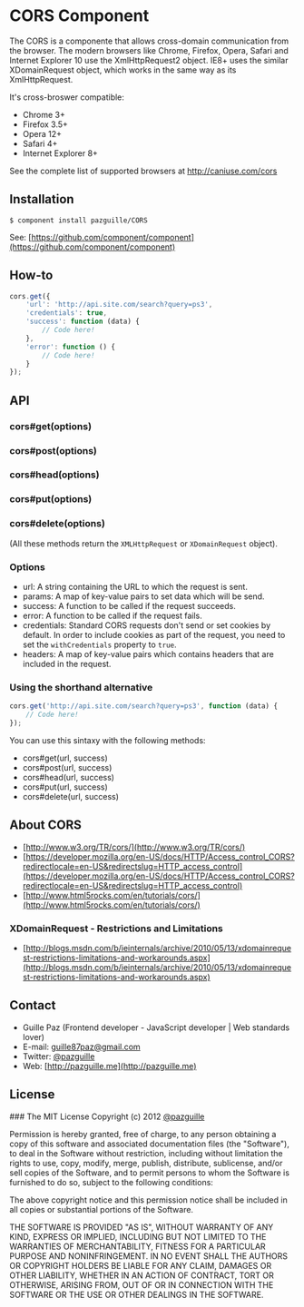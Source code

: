 # CORS Component

The CORS is a componente that allows cross-domain communication from the browser. The modern browsers like Chrome, Firefox, Opera, Safari and Internet Explorer 10 use the XmlHttpRequest2 object. IE8+ uses the similar XDomainRequest object, which works in the same way as its XmlHttpRequest.

It's cross-broswer compatible:
- Chrome 3+
- Firefox 3.5+
- Opera 12+
- Safari 4+
- Internet Explorer 8+

See the complete list of supported browsers at http://caniuse.com/cors

## Installation

	$ component install pazguille/CORS

See: [https://github.com/component/component](https://github.com/component/component)

## How-to
```js
cors.get({
	'url': 'http://api.site.com/search?query=ps3',
	'credentials': true,
	'success': function (data) {
		// Code here!
	},
	'error': function () {
		// Code here!
	}
});
```

## API
### cors#get(options)
### cors#post(options)
### cors#head(options)
### cors#put(options)
### cors#delete(options)
(All these methods return the `XMLHttpRequest` or `XDomainRequest` object).

### Options
- url: A string containing the URL to which the request is sent.
- params: A map of key-value pairs to set data which will be send.
- success: A function to be called if the request succeeds.
- error: A function to be called if the request fails.
- credentials: Standard CORS requests don't send or set cookies by default. In order to include cookies as part of the request, you need to set the `withCredentials` property to `true`.
- headers: A map of key-value pairs which contains headers that are included in the request.

### Using the shorthand alternative
```js
cors.get('http://api.site.com/search?query=ps3', function (data) {
	// Code here!
});
```
You can use this sintaxy with the following methods:
- cors#get(url, success)
- cors#post(url, success)
- cors#head(url, success)
- cors#put(url, success)
- cors#delete(url, success)

## About CORS
- [http://www.w3.org/TR/cors/](http://www.w3.org/TR/cors/)
- [https://developer.mozilla.org/en-US/docs/HTTP/Access_control_CORS?redirectlocale=en-US&redirectslug=HTTP_access_control](https://developer.mozilla.org/en-US/docs/HTTP/Access_control_CORS?redirectlocale=en-US&redirectslug=HTTP_access_control)
- [http://www.html5rocks.com/en/tutorials/cors/](http://www.html5rocks.com/en/tutorials/cors/)

### XDomainRequest - Restrictions and Limitations
- [http://blogs.msdn.com/b/ieinternals/archive/2010/05/13/xdomainrequest-restrictions-limitations-and-workarounds.aspx](http://blogs.msdn.com/b/ieinternals/archive/2010/05/13/xdomainrequest-restrictions-limitations-and-workarounds.aspx)

## Contact
- Guille Paz (Frontend developer - JavaScript developer | Web standards lover)
- E-mail: [guille87paz@gmail.com](mailto:guille87paz@gmail.com)
- Twitter: [@pazguille](http://twitter.com/pazguille)
- Web: [http://pazguille.me](http://pazguille.me)

## License
### The MIT License
Copyright (c) 2012 [@pazguille](http://twitter.com/pazguille)

Permission is hereby granted, free of charge, to any person obtaining a copy
of this software and associated documentation files (the "Software"), to deal
in the Software without restriction, including without limitation the rights
to use, copy, modify, merge, publish, distribute, sublicense, and/or sell
copies of the Software, and to permit persons to whom the Software is
furnished to do so, subject to the following conditions:

The above copyright notice and this permission notice shall be included in
all copies or substantial portions of the Software.

THE SOFTWARE IS PROVIDED "AS IS", WITHOUT WARRANTY OF ANY KIND, EXPRESS OR
IMPLIED, INCLUDING BUT NOT LIMITED TO THE WARRANTIES OF MERCHANTABILITY,
FITNESS FOR A PARTICULAR PURPOSE AND NONINFRINGEMENT. IN NO EVENT SHALL THE
AUTHORS OR COPYRIGHT HOLDERS BE LIABLE FOR ANY CLAIM, DAMAGES OR OTHER
LIABILITY, WHETHER IN AN ACTION OF CONTRACT, TORT OR OTHERWISE, ARISING FROM,
OUT OF OR IN CONNECTION WITH THE SOFTWARE OR THE USE OR OTHER DEALINGS IN
THE SOFTWARE.

